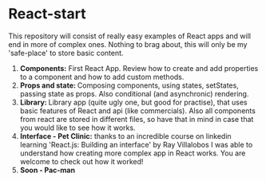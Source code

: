 # React-start
This repository will consist of really easy examples of React apps and will end in more of complex ones. Nothing to brag about, this will only be my 'safe-place' to store basic content. 

1) <b>Components:</b> First React App. Review how to create and add properties to a component and how to add custom methods.
2) <b>Props and state: </b> Composing components, using states, setStates, passing state as props. Also conditional (and asynchronic) rendering. 
3) <b>Library: </b>Library app (quite ugly one, but good for practise), that uses basic features of React and api (like commercials). Also all components from react are stored in different files, so have that in mind in case that you would like to see how it works.
4) <b>Interface - Pet Clinic:</b> thanks to an incredible course on linkedin learning 'React.js: Building an interface' by Ray Villalobos I was able to understand how creating more complex app in React works. You are welcome to check out how it worked!
5) <b>Soon - Pac-man</b>

